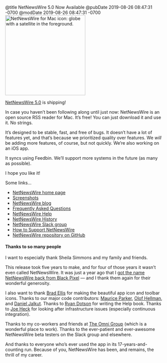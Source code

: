 @title NetNewsWire 5.0 Now Available
@pubDate 2019-08-26 08:47:31 -0700
@modDate 2019-08-26 08:47:31 -0700
<a href="https://ranchero.com/netnewswire/"><img class="centeredImage" src="https://ranchero.com/images/nnw_icon_256.png" height="256" width="256" alt="NetNewsWire for Mac icon: globe with a satellite in the foreground." /></a>

[NetNewsWire 5.0](https://ranchero.com/netnewswire/) is shipping!

In case you haven’t been following along until just now: NetNewsWire is an open source RSS reader for Mac. It’s free! You can just download it and use it. No strings.

It’s designed to be stable, fast, and free of bugs. It doesn’t have a lot of features yet, and that’s because we prioritized quality over features. We *will* be adding more features, of course, but not quickly. We’re also working on an iOS app.

It syncs using Feedbin. We’ll support more systems in the future (as many as possible).

I hope you like it!

Some links…

* [NetNewsWire home page](https://ranchero.com/netnewswire/)
* [Screenshots](https://ranchero.com/netnewswire/screenshots)
* [NetNewsWire blog](https://nnw.ranchero.com/)
* [Frequently Asked Questions](https://ranchero.com/netnewswire/frequently-asked-questions)
* [NetNewsWire Help](https://ranchero.com/netnewswire/help/mac/5.0/en/)
* [NetNewsWire History](https://ranchero.com/netnewswire/history)
* [NetNewsWire Slack group](https://netnewswire.slack.com/join/shared_invite/enQtNjM4MDA1MjQzMDkzLTNlNjBhOWVhYzdhYjA4ZWFhMzQ1MTUxYjU0NTE5ZGY0YzYwZWJhNjYwNTNmNTg2NjIwYWY4YzhlYzk5NmU3ZTc)
* [How to Support NetNewsWire](https://github.com/brentsimmons/NetNewsWire/blob/master/Technotes/HowToSupportNetNewsWire.markdown)
* [NetNewsWire repository on GitHub](https://github.com/brentsimmons/NetNewsWire)

#### Thanks to so many people

I want to especially thank Sheila Simmons and my family and friends.

This release took five years to make, and for four of those years it wasn’t even called NetNewsWire. It was just a year ago that I [got the name NetNewsWire back from Black Pixel](https://inessential.com/2018/08/31/netnewswire_comes_home) — and I thank them again for their wonderful generosity.

I also want to thank [Brad Ellis](https://twitter.com/BradEllis) for making the beautiful app icon and toolbar icons. Thanks to our major code contributors: [Maurice Parker](https://github.com/vincode-io), [Olof Hellman](https://github.com/olofhellman), and [Daniel Jalkut](https://github.com/danielpunkass). Thanks to [Ryan Dotson](https://nostodnayr.net/) for writing the Help book. Thanks to [Joe Heck](https://rhonabwy.com/) for looking after infrastructure issues (especially continuous integration).

Thanks to my co-workers and friends at [The Omni Group](https://www.omnigroup.com/) (which is a wonderful place to work). Thanks to the ever-patient and ever-awesome NetNewsWire beta testers on the Slack group and elsewhere.

And thanks to everyone who’s ever used the app in its 17-years-and-counting run. Because of you, NetNewsWire has been, and remains, the thrill of my career.
